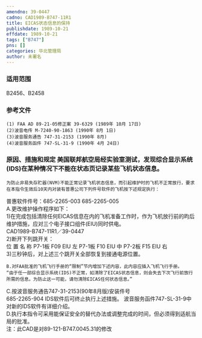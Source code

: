 ```yaml
---
amendno: 39-0447  
cadno: CAD1989-B747-11R1  
title: EICAS状态信息的保持  
publishdate: 1989-10-21  
effdate: 1989-10-21  
tags: ["B747"]  
pns: []  
categories: 华北管理局  
author: 未署名  
---
```

  
### 适用范围  
B2456、B2458  
  
<!--more-->  
### 参考文件  
    (1) FAA AD 89-21-05修正案 39-6329 (1989年 10月 17日)  
    (2)波音电传 M-7240-90-1863 (1990年 8月 1日)  
    (3)波音服务通告 747-31-2153 (1990年 8月)  
    (4)波音服务函件 747-SL-31-9 (1990年 4月 24日)  
  
### 原因、措施和规定     美国联邦航空局经实验室测试，发现综合显示系统(IDS)在某种情况下不能在状态页记录某些飞机状态信息。  
    为防止非易失存贮器(NVM)不能正常记录飞机状态信息，而引起维护时的飞机不正常放行，要求在本指令生效后10天内对装有普惠公司下列件号软件的飞机按下述规定执行：  
普惠软件件号：685-2265-003 685-2265-005  
    A.更改维护操作程序如下：  
     1)在完成包括清除任何EICAS信息在内的飞机准备工作时，作为飞机放行前的昀后维护措施，应对三个电子接口组件(EIU)同时供电。  
  CAD1989-B747-11R1／39-0447  
     2)断开下列跳开关：  
位 置 名 称 P7-1板  F09 EIU 左 P7-1板  F10 EIU 中 P7-2板  F15 EIU 右  
     3)三秒钟后，对上述三个跳开关全部恢复到接通电源位置。  
  
    B.对FAA批准的飞机飞行手册的“限制”节内增加下述内容，此内容应插入飞机飞行手册。  
    “由于任一部综合显示系统(IDS)不正常，如清除了EICAS状态信息，则会失去下次飞行前放行所需的信息。为防止这一可能，请勿清除EICAS任何状态信息。”  
C.按波音服务通告747-31-2153(90年8月版)安装件号  
685-2265-904 IDS软件后可终止执行上述措施。 波音服务函件747-SL-31-9中对新的IDS软件有详细介绍。  
    D.执行本指令可采用能保证安全的替代办法或调整完成的时间，但必须得到适航当局的批准。  
注：此CAD是对89-121-B747.0045.31的修改  

